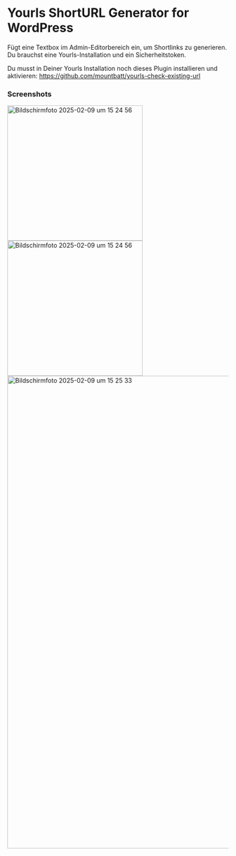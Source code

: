 # Yourls ShortURL Generator for WordPress

Fügt eine Textbox im Admin-Editorbereich ein, um Shortlinks zu generieren. Du brauchst eine Yourls-Installation und ein Sicherheitstoken.

Du musst in Deiner Yourls Installation noch dieses Plugin installieren und aktivieren: 
https://github.com/mountbatt/yourls-check-existing-url

### Screenshots


<img width="308" alt="Bildschirmfoto 2025-02-09 um 15 24 56" src="https://github.com/user-attachments/assets/4d89c5bb-2ccc-4059-8f4c-ced114e1a6c6" />

<img width="308" alt="Bildschirmfoto 2025-02-09 um 15 24 56" src="https://github.com/user-attachments/assets/59ce8814-cfcd-4d63-93dd-ccfb6e097c9b" />

<img width="1077" alt="Bildschirmfoto 2025-02-09 um 15 25 33" src="https://github.com/user-attachments/assets/bc60f685-158c-4ff6-b00b-4bb777070993" />
